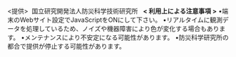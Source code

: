 <提供>
 国立研究開発法人防災科学技術研究所
 
 **< 利用上による注意事項 >**
•端末のWebサイト設定でJavaScriptをONにして下さい。
•リアルタイムに観測データを処理しているため、ノイズや機器障害により色が変化する場合もあります。
•メンテナンスにより不安定になる可能性があります。
•防災科学研究所の都合で提供が停止する可能性があります。

